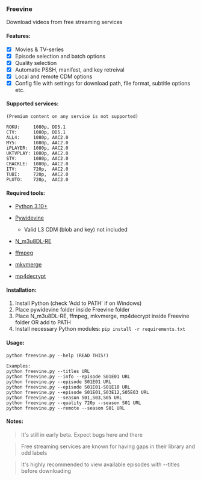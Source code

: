 ### Freevine
Download videos from free streaming services

#### Features:
- [x] Movies & TV-series
- [x] Episode selection and batch options
- [x] Quality selection
- [x] Automatic PSSH, manifest, and key retreival 
- [x] Local and remote CDM options
- [x] Config file with settings for download path, file format, subtitle options etc.

#### Supported services:
    (Premium content on any service is not supported)

    ROKU:     1080p, DD5.1
    CTV:      1080p, DD5.1
    ALL4:     1080p, AAC2.0
    MY5:      1080p, AAC2.0
    iPLAYER:  1080p, AAC2.0
    UKTVPLAY: 1080p, AAC2.0
    STV:      1080p, AAC2.0
    CRACKLE:  1080p, AAC2.0
    ITV:      720p,  AAC2.0
    TUBI:     720p,  AAC2.0
    PLUTO:    720p,  AAC2.0


#### Required tools:
* [Python 3.10+](https://www.python.org/)

* [Pywidevine](https://www.mediafire.com/file/y7o57xs6pazx0rc/pywidevine.zip/)

    * Valid L3 CDM (blob and key) not included

* [N_m3u8DL-RE](https://github.com/nilaoda/N_m3u8DL-RE/releases/)

* [ffmpeg](https://ffmpeg.org/)

* [mkvmerge](https://mkvtoolnix.download/downloads.html)

* [mp4decrypt](https://www.bento4.com/downloads/)

#### Installation:
1. Install Python (check 'Add to PATH' if on Windows)
2. Place pywidevine folder inside Freevine folder
3. Place N_m3u8DL-RE, ffmpeg, mkvmerge, mp4decrypt inside Freevine folder OR add to PATH
4. Install necessary Python modules: `pip install -r requirements.txt`

#### Usage:
    python freevine.py --help (READ THIS!)

    Examples:
    python freevine.py --titles URL
    python freevine.py --info --episode S01E01 URL
    python freevine.py --episode S01E01 URL
    python freevine.py --episode S01E01-S01E10 URL
    python freevine.py --episode S01E01,S03E12,S05E03 URL
    python freevine.py --season S01,S03,S05 URL
    python freevine.py --quality 720p --season S01 URL
    python freevine.py --remote --season S01 URL

#### Notes:
> It's still in early beta. Expect bugs here and there

> Free streaming services are known for having gaps in their library and odd labels

> It's highly recommended to view available episodes with --titles before downloading

    

